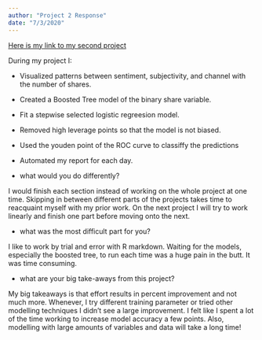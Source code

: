 ```yaml
---
author: "Project 2 Response"
date: "7/3/2020"
---
```

[Here is my link to my second project](https://github.com/gaswigar/ST-558-Project-2)

During my project I:
* Visualized patterns between sentiment, subjectivity, and channel with the number of shares. 
* Created a Boosted Tree model of the binary share variable.
* Fit a stepwise selected logistic regreesion model.
* Removed high leverage points so that the model is not biased.
* Used the youden point of the ROC curve to classiffy the predictions 
* Automated my report for each day. 

* what would you do differently?

I would finish each section instead of working on the whole project at one time. Skipping in between different parts of the projects takes time to reacquaint myself with my prior work. On the next project I will try to work linearly and finish one part before moving onto the next. 

* what was the most difficult part for you? 

I like to work by trial and error with R markdown. Waiting for the models, especially the boosted tree, to run each time was a huge pain in the butt. It was time consuming. 

* what are your big take-aways from this project?

My big takeaways is that effort results in percent improvement and not much more. Whenever, I try different training parameter or tried other  modelling techniques I didn’t see a large improvement. I felt like I spent a lot of the time working to increase model accuracy a few points. Also, modelling with large amounts of variables and data will take a long time! 
